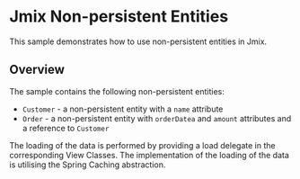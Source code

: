 # Jmix Non-persistent Entities

This sample demonstrates how to use non-persistent entities in Jmix.

## Overview

The sample contains the following non-persistent entities:
* `Customer` - a non-persistent entity with a `name` attribute
* `Order` - a non-persistent entity with `orderDatea` and `amount` attributes and a reference to `Customer`

The loading of the data is performed by providing a load delegate in the corresponding View Classes. The implementation
of the loading of the data is utilising the Spring Caching abstraction.
